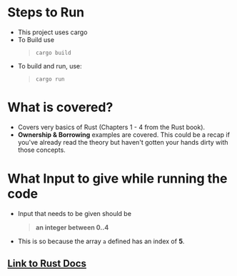 # Steps to Run
- This project uses cargo
- To Build use
  > `cargo build`
- To build and run, use:
  > `cargo run`

# What is covered?
- Covers very basics of Rust (Chapters 1 - 4 from the Rust book).
- **Ownership & Borrowing** examples are covered. This could be a recap if you've already read the theory but haven't gotten your hands dirty with those concepts.

# What Input to give while running the code
- Input that needs to be given should be 
  > **an integer between 0..4**
- This is so because the array `a` defined has an index of **5**.

## [Link to Rust Docs](https://doc.rust-lang.org/book/ch01-00-getting-started.html)